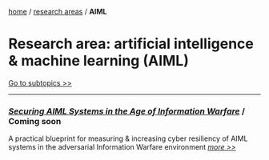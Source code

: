 [home](https://cx7.dev/) / [research areas](https://cx7.dev/research/home.html) / **AIML**

# Research area:  artificial intelligence & machine learning (AIML)

[Go to subtopics >>](https://cx7.dev/research/topics.html)

-----

### [*Securing AIML Systems in the Age of Information Warfare*](https://cx7.dev/technicals/1.pdf) / **Coming soon**

A practical blueprint for measuring & increasing cyber resiliency of AIML systems in the adversarial Information Warfare environment [*more >>*](https://cx7.dev/technicals/1.pdf)
